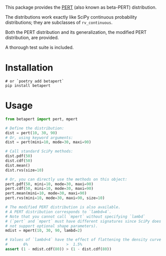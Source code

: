 This package provides the [PERT](https://en.wikipedia.org/wiki/PERT_distribution) (also known as beta-PERT) distribution.

The distributions work exactly like SciPy continuous probability distributions; they are subclasses of `rv_continuous`.

Both the PERT distribution and its generalization, the modified PERT distribution, are provided.

A thorough test suite is included.

# Installation
```shell
# or `poetry add betapert`
pip install betapert
```

# Usage

```python
from betapert import pert, mpert

# Define the distribution:
dist = pert(10, 30, 90)
# Or, using keyword arguments:
dist = pert(mini=10, mode=30, maxi=90)

# Call standard SciPy methods:
dist.pdf(50)
dist.cdf(50)
dist.mean()
dist.rvs(size=10)

# Or, you can directly use the methods on this object:
pert.pdf(50, mini=10, mode=30, maxi=90)
pert.cdf(50, mini=10, mode=30, maxi=90)
pert.mean(mini=10, mode=30, maxi=90)
pert.rvs(mini=10, mode=30, maxi=90, size=10)

# The modified PERT distribution is also available.
# A PERT distribution corresponds to `lambd=4`.
# Note that you cannot call `mpert` without specifying `lambd`
# (`pert` and `mpert` must have different signatures since SciPy does
# not support optional shape parameters).
mdist = mpert(10, 30, 90, lambd=2)

# Values of `lambd<4` have the effect of flattening the density curve
#       6%                 >  1.5%
assert (1 - mdist.cdf(80)) > (1 - dist.cdf(80))
```